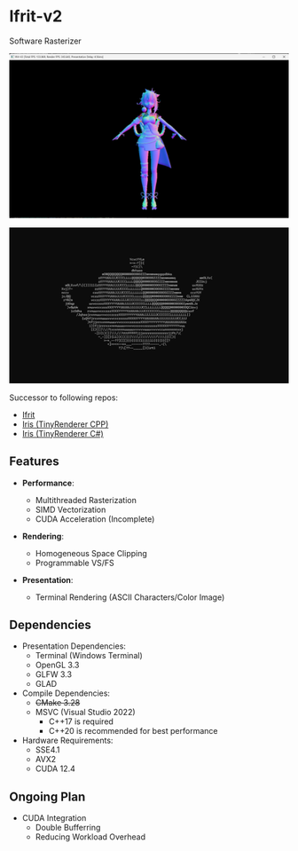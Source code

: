 # Ifrit-v2

Software Rasterizer 

![](img/img_demo2.png)

![](img/img_demo3.png)



Successor to following repos:
 - [Ifrit](https://github.com/Aeroraven/Ifrit)
 - [Iris (TinyRenderer CPP)](https://github.com/Aeroraven/Stargazer/tree/main/ComputerGraphics/Iris)
 - [Iris (TinyRenderer C#)](https://github.com/Aeroraven/Stargazer/tree/main/ComputerGraphics/TinyRenderer)


## Features

- **Performance**:
	- Multithreaded Rasterization
	- SIMD Vectorization
	- CUDA Acceleration (Incomplete)

- **Rendering**:
	- Homogeneous Space Clipping
	- Programmable VS/FS

- **Presentation**:
	- Terminal Rendering (ASCII Characters/Color Image)


## Dependencies

- Presentation Dependencies:
	- Terminal (Windows Terminal)
	- OpenGL 3.3
	- GLFW 3.3
	- GLAD
- Compile Dependencies:
	- <s>CMake 3.28</s>
	- MSVC (Visual Studio 2022)
		- C++17 is required
		- C++20 is recommended for best performance
- Hardware Requirements:
	- SSE4.1
	- AVX2
	- CUDA 12.4

## Ongoing Plan
- CUDA Integration 
	- Double Bufferring
	- Reducing Workload Overhead